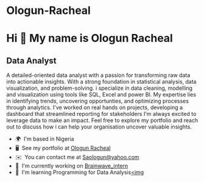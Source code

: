 # Ologun-Racheal
Hi 👋 My name is Ologun Racheal
===============================

Data Analyst
------------

A detailed-oriented data analyst with a passion for transforming raw data into actionable insights. With a strong foundation in statistical analysis, data visualization, and problem-solving. i specialize in data cleaning, modelling and visualization using tools like SQL, Excel and power BI. My expertise lies in identifying trends, uncovering opportunties, and optimizing processes through analytics. I've worked on real hands on projects, developing a dashboard that streamlined reporting for stakeholders I'm always excited to leverage data to make an impact. Feel free to explore my portfolio and reach out to discuss how i can help your organisation uncover valuable insights.

*   🌍  I'm based in Nigeria
*   🖥️  See my portfolio at [Ologun Racheal](http://ologunracheal678.vzy.io/)
*   ✉️  You can contact me at [Saologun@yahoo.com](mailto:Saologun@yahoo.com)
*   🚀  I'm currently working on [Brainwave\_intern](http://github.com/Rachealblessing/Brainwave-_Matrix_Intern)
*   🧠  I'm learning Programming for Data Analysis<a href="https://www.github.com/Rachealblessing" target="_blank" rel="noreferrer"><img
                  
                    
                    
                  
